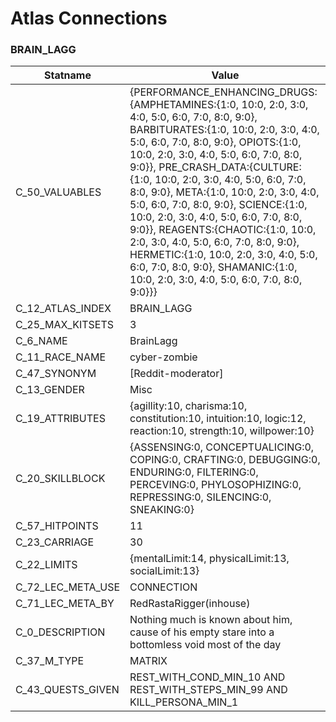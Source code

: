 

# Atlas Connections





### BRAIN_LAGG
| Statname | Value | 
|  --  |  --  | 
| C_50_VALUABLES | {PERFORMANCE_ENHANCING_DRUGS:{AMPHETAMINES:{1:0, 10:0, 2:0, 3:0, 4:0, 5:0, 6:0, 7:0, 8:0, 9:0}, BARBITURATES:{1:0, 10:0, 2:0, 3:0, 4:0, 5:0, 6:0, 7:0, 8:0, 9:0}, OPIOTS:{1:0, 10:0, 2:0, 3:0, 4:0, 5:0, 6:0, 7:0, 8:0, 9:0}}, PRE_CRASH_DATA:{CULTURE:{1:0, 10:0, 2:0, 3:0, 4:0, 5:0, 6:0, 7:0, 8:0, 9:0}, META:{1:0, 10:0, 2:0, 3:0, 4:0, 5:0, 6:0, 7:0, 8:0, 9:0}, SCIENCE:{1:0, 10:0, 2:0, 3:0, 4:0, 5:0, 6:0, 7:0, 8:0, 9:0}}, REAGENTS:{CHAOTIC:{1:0, 10:0, 2:0, 3:0, 4:0, 5:0, 6:0, 7:0, 8:0, 9:0}, HERMETIC:{1:0, 10:0, 2:0, 3:0, 4:0, 5:0, 6:0, 7:0, 8:0, 9:0}, SHAMANIC:{1:0, 10:0, 2:0, 3:0, 4:0, 5:0, 6:0, 7:0, 8:0, 9:0}}} | 
| C_12_ATLAS_INDEX | BRAIN_LAGG | 
| C_25_MAX_KITSETS | 3 | 
| C_6_NAME | BrainLagg | 
| C_11_RACE_NAME | cyber-zombie | 
| C_47_SYNONYM | [Reddit-moderator] | 
| C_13_GENDER | Misc | 
| C_19_ATTRIBUTES | {agillity:10, charisma:10, constitution:10, intuition:10, logic:12, reaction:10, strength:10, willpower:10} | 
| C_20_SKILLBLOCK | {ASSENSING:0, CONCEPTUALICING:0, COPING:0, CRAFTING:0, DEBUGGING:0, ENDURING:0, FILTERING:0, PERCEVING:0, PHYLOSOPHIZING:0, REPRESSING:0, SILENCING:0, SNEAKING:0} | 
| C_57_HITPOINTS | 11 | 
| C_23_CARRIAGE | 30 | 
| C_22_LIMITS | {mentalLimit:14, physicalLimit:13, socialLimit:13} | 
| C_72_LEC_META_USE | CONNECTION | 
| C_71_LEC_META_BY | RedRastaRigger(inhouse) | 
| C_0_DESCRIPTION | Nothing much is known about him, cause of his empty stare into a bottomless void most of the day  | 
| C_37_M_TYPE | MATRIX | 
| C_43_QUESTS_GIVEN | REST_WITH_COND_MIN_10 AND REST_WITH_STEPS_MIN_99 AND KILL_PERSONA_MIN_1 | 

